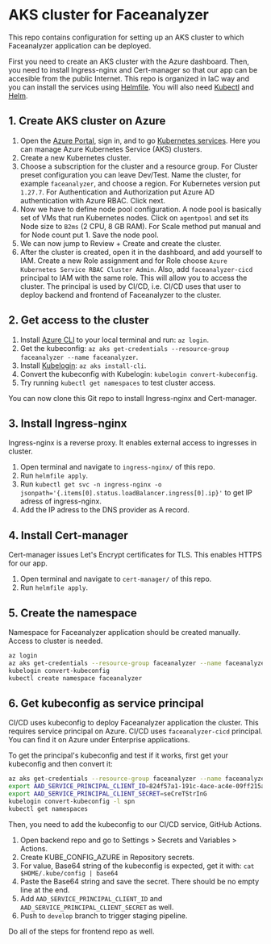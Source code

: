 # AKS cluster for Faceanalyzer

This repo contains configuration for setting up an AKS cluster to which Faceanalyzer application can be deployed.

First you need to create an AKS cluster with the Azure dashboard. Then, you need to install Ingress-nginx and Cert-manager so that our app can be accesible from the public Internet. This repo is organized in IaC way and you can install the services using [Helmfile](https://github.com/helmfile/helmfile). You will also need [Kubectl](https://kubernetes.io/docs/tasks/tools/) and [Helm](https://helm.sh/docs/intro/install/).

## 1. Create AKS cluster on Azure

1. Open the [Azure Portal](https://azure.microsoft.com/en-us/get-started/azure-portal), sign in, and to go [Kubernetes services](https://portal.azure.com/#view/HubsExtension/BrowseResource/resourceType/Microsoft.ContainerService%2FmanagedClusters). Here you can manage Azure Kubernetes Service (AKS) clusters.
2. Create a new Kubernetes cluster.
3. Choose a subscription for the cluster and a resource group. For Cluster preset configuration you can leave Dev/Test. Name the cluster, for example `faceanalyzer`, and choose a region. For Kubernetes version put `1.27.7`. For Authentication and Authorization put Azure AD authentication with Azure RBAC. Click next.
4. Now we have to define node pool configuration. A node pool is basically set of VMs that run Kubernetes nodes. Click on `agentpool` and set its Node size to `B2ms` (2 CPU, 8 GB RAM). For Scale method put manual and for Node count put 1. Save the node pool.
5. We can now jump to Review + Create and create the cluster.
6. After the cluster is created, open it in the dashboard, and add yourself to IAM. Create a new Role assignment and for Role choose `Azure Kubernetes Service RBAC Cluster Admin`. Also, add `faceanalyzer-cicd` principal to IAM with the same role. This will allow you to access the cluster. The principal is used by CI/CD, i.e. CI/CD uses that user to deploy backend and frontend of Faceanalyzer to the cluster.

## 2. Get access to the cluster

1. Install [Azure CLI](https://learn.microsoft.com/en-us/cli/azure/install-azure-cli) to your local terminal and run: `az login`.
1. Get the kubeconfig: `az aks get-credentials --resource-group faceanalyzer --name faceanalyzer`.
2. Install [Kubelogin](https://github.com/Azure/kubelogin): `az aks install-cli`.
2. Convert the kubeconfig with Kubelogin: `kubelogin convert-kubeconfig`.
2. Try running `kubectl get namespaces` to test cluster access.

You can now clone this Git repo to install Ingress-nginx and Cert-manager.

## 3. Install Ingress-nginx

Ingress-nginx is a reverse proxy. It enables external access to ingresses in cluster.

1. Open terminal and navigate to `ingress-nginx/` of this repo.
2. Run `helmfile apply`.
3. Run `kubectl get svc -n ingress-nginx -o jsonpath='{.items[0].status.loadBalancer.ingress[0].ip}'` to get IP adress of ingress-nginx.
4. Add the IP adress to the DNS provider as A record.

## 4. Install Cert-manager

Cert-manager issues Let's Encrypt certificates for TLS. This enables HTTPS for our app.

1. Open terminal and navigate to `cert-manager/` of this repo.
2. Run `helmfile apply`.

## 5. Create the namespace

Namespace for Faceanalyzer application should be created manually. Access to cluster is needed.

```bash
az login
az aks get-credentials --resource-group faceanalyzer --name faceanalyzer
kubelogin convert-kubeconfig
kubectl create namespace faceanalyzer
```

## 6. Get kubeconfig as service principal

CI/CD uses kubeconfig to deploy Faceanalyzer application the cluster. This requires service principal on Azure. CI/CD uses `faceanalyzer-cicd` principal. You can find it on Azure under Enterprise applications.

To get the principal's kubeconfig and test if it works, first get your kubeconfig and then convert it:

```bash
az aks get-credentials --resource-group faceanalyzer --name faceanalyzer
export AAD_SERVICE_PRINCIPAL_CLIENT_ID=824f57a1-191c-4ace-ac4e-09ff215a7cfe
export AAD_SERVICE_PRINCIPAL_CLIENT_SECRET=seCreTStrInG
kubelogin convert-kubeconfig -l spn
kubectl get namespaces
```

Then, you need to add the kubeconfig to our CI/CD service, GitHub Actions.

1. Open backend repo and go to Settings > Secrets and Variables > Actions.
2. Create KUBE_CONFIG_AZURE in Repository secrets.
3. For value, Base64 string of the kubeconfig is expected, get it with: `cat $HOME/.kube/config | base64`
4. Paste the Base64 string and save the secret. There should be no empty line at the end.
5. Add `AAD_SERVICE_PRINCIPAL_CLIENT_ID` and `AAD_SERVICE_PRINCIPAL_CLIENT_SECRET` as well.
6. Push to `develop` branch to trigger staging pipeline.

Do all of the steps for frontend repo as well.
